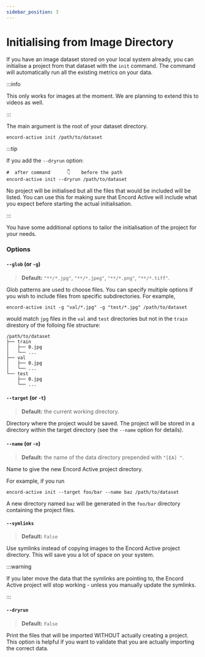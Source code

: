 ```yaml
---
sidebar_position: 3
---
```


# Initialising from Image Directory

If you have an image dataset stored on your local system already, you can initialise a project from that dataset with the `init` command.
The command will automatically run all the existing metrics on your data.

:::info

This only works for images at the moment. We are planning to extend this to videos as well.

:::

The main argument is the root of your dataset directory.

```shell
encord-active init /path/to/dataset
```

:::tip

If you add the `--dryrun` option:

```shell
#  after command      👇    before the path
encord-active init --dryrun /path/to/dataset
```

No project will be initialised but all the files that would be included will be listed.
You can use this for making sure that Encord Active will include what you expect before starting the actual initialisation.

:::

You have some additional options to tailor the initialisation of the project for your needs.

### Options

#### `--glob` (or `-g`)

> **Default:** `"**/*.jpg"`, `"**/*.jpeg"`, `"**/*.png"`, `"**/*.tiff"`.

Glob patterns are used to choose files.
You can specify multiple options if you wish to include files from specific subdirectories.
For example,

```shell
encord-active init -g "val/*.jpg" -g "test/*.jpg" /path/to/dataset
```

would match `jpg` files in the `val` and `test` directories but not in the `train` direstory of the folloing file structure:

```
/path/to/dataset
├── train
│   ├── 0.jpg
│   └── ...
├── val
│   ├── 0.jpg
│   └── ...
└── test
    ├── 0.jpg
    └── ...
```

#### `--target` (or `-t`)

> **Default:** the current working directory.

Directory where the project would be saved.
The project will be stored in a directory within the target directory (see the `--name` option for details).

#### `--name` (or `-n`)

> **Default:** the name of the data directory prepended with `"[EA] "`.

Name to give the new Encord Active project directory.

For example, if you run

```
encord-active init --target foo/bar --name baz /path/to/dataset
```

A new directory named `baz` will be generated in the `foo/bar` directory containing the project files.

#### `--symlinks`

> **Default:** `False`

Use symlinks instead of copying images to the Encord Active project directory.
This will save you a lot of space on your system.

:::warning

If you later move the data that the symlinks are pointing to, the Encord Active project will stop working - unless you manually update the symlinks.

:::

#### `--dryrun`

> **Default:** `False`

Print the files that will be imported WITHOUT actually creating a project.
This option is helpful if you want to validate that you are actually importing the correct data.
